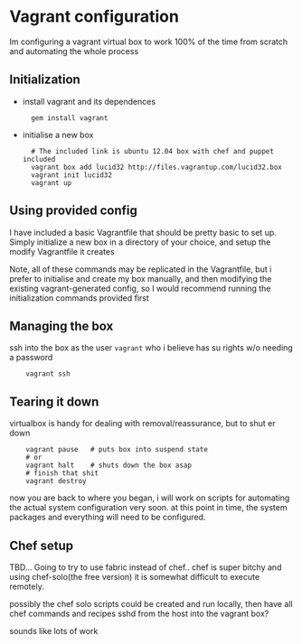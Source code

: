 # Vagrant configuration

Im configuring a vagrant virtual box to work 100% of the time from scratch
and automating the whole process


## Initialization

* install vagrant and its dependences

        gem install vagrant

* initialise a new box


        # The included link is ubuntu 12.04 box with chef and puppet included
        vagrant box add lucid32 http://files.vagrantup.com/lucid32.box
        vagrant init lucid32
        vagrant up



## Using provided config

I have included a basic Vagrantfile that should be pretty basic to set up.
Simply initialize a new box in a directory of your choice, and setup the 
modify Vagrantfile it creates

Note, all of these commands may be replicated in the Vagrantfile,
but i prefer to initialise and create my box manually, and then modifying
the existing vagrant-generated config, so I would recommend running the
initialization commands provided first



## Managing the box

ssh into the box as the user `vagrant` who i believe has su rights w/o
needing a password
    
        vagrant ssh

## Tearing it down

virtualbox is handy for dealing with removal/reassurance, but to shut er down

        vagrant pause   # puts box into suspend state
        # or
        vagrant halt    # shuts down the box asap
        # finish that shit
        vagrant destroy


now you are back to where you began, i will work on scripts for automating 
the actual system configuration very soon. at this point in time,
the system packages and everything will need to be configured.

## Chef setup

TBD... Going to try to use fabric instead of chef.. chef is super bitchy
and using chef-solo(the free version) it is somewhat difficult to execute
remotely.

possibly the chef solo scripts could be created and run locally, then have all chef commands and recipes sshd from the host into the vagrant box?

sounds like lots of work
